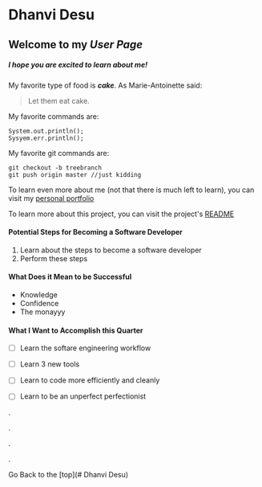 <!-- 
Pictures: PFP and UCSD 
Headings 
Styling Text
Quoting Text
Quoting Code
External links
Section Links
Relative Links
Ordered and Unordered Lists
Task Lists -->

# Dhanvi Desu
## Welcome to my *User Page*
##### I hope you are ***excited*** to learn about me!

My favorite type of food is ***cake***. As Marie-Antoinette said:
> Let them eat cake.

My favorite commands are:
```
System.out.println();
Sysyem.err.println();
```
My favorite git commands are:
```
git checkout -b treebranch
git push origin master //just kidding
```

To learn even more about me (not that there is much left to learn), you can visit my [personal portfolio](https://dhanvidesu.herokuapp.com/)

To learn more about this project, you can visit the project's [README](README.md)

#### Potential Steps for Becoming a Software Developer
1. Learn about the steps to become a software developer
2. Perform these steps

#### What Does it Mean to be Successful
- Knowledge
- Confidence
- The monayyy

#### What I Want to Accomplish this Quarter
- [ ] Learn the softare engineering workflow
- [ ] Learn 3 new tools
- [ ] Learn to code more efficiently and cleanly
- [ ] Learn to be an unperfect perfectionist


.

.

.

.

Go Back to the [top](# Dhanvi Desu)



